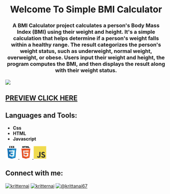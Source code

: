 
<h1 align="center">Welcome To Simple BMI Calculator</h1>
<h3 align="center">
A BMI Calculator project calculates a person's Body Mass Index (BMI) using their weight and height. It's a simple calculation that helps determine if a person's weight falls within a healthy range. The result categorizes the person's weight status, such as underweight, normal weight, overweight, or obese. Users input their weight and height, the program computes the BMI, and then displays the result along with their weight status.</h3>

<a href="#"><img align="center" src="#"  /></a>

<h2 align="left"><a href="#" target="_blank">PREVIEW CLICK HERE</a></h2>



<h2 align="Left">Languages and Tools:</h2> 

- **Css**
- **HTML**
- **Javascript**

<p align="left"> <a href="https://www.w3schools.com/css/" target="_blank" rel="noreferrer"> <img src="https://raw.githubusercontent.com/devicons/devicon/master/icons/css3/css3-original-wordmark.svg" alt="css3" width="40" height="40"/> </a> <a href="https://www.w3.org/html/" target="_blank" rel="noreferrer"> <img src="https://raw.githubusercontent.com/devicons/devicon/master/icons/html5/html5-original-wordmark.svg" alt="html5" width="40" height="40"/> </a> <a href="https://developer.mozilla.org/en-US/docs/Web/JavaScript" target="_blank" rel="noreferrer"> <img src="https://raw.githubusercontent.com/devicons/devicon/master/icons/javascript/javascript-original.svg" alt="javascript" width="40" height="40"/> </a> </p>



<h2 align="left">Connect with me:</h2>
<p align="left">
<a href="https://fb.com/kritternai" target="blank"><img align="center" src="https://raw.githubusercontent.com/rahuldkjain/github-profile-readme-generator/master/src/images/icons/Social/facebook.svg" alt="kritternai" height="30" width="40" /></a>
<a href="https://instagram.com/kritternai" target="blank"><img align="center" src="https://raw.githubusercontent.com/rahuldkjain/github-profile-readme-generator/master/src/images/icons/Social/instagram.svg" alt="kritternai" height="30" width="40" /></a>
<a href="https://www.hackerearth.com/@krittanai67" target="blank"><img align="center" src="https://raw.githubusercontent.com/rahuldkjain/github-profile-readme-generator/master/src/images/icons/Social/hackerearth.svg" alt="@krittanai67" height="30" width="40" /></a>
</p>
